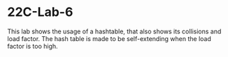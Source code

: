# 22C-Lab-6

This lab shows the usage of a hashtable, that also shows its collisions and load factor.
The hash table is made to be self-extending when the load factor is too high.
